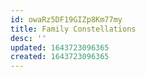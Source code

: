 ```yaml
---
id: owaRz5DF19GIZp8Km77my
title: Family Constellations
desc: ''
updated: 1643723096365
created: 1643723096365
---
```


